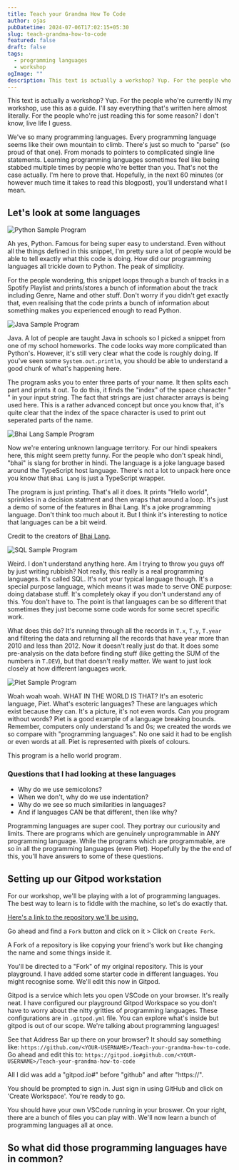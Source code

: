 ```yaml
---
title: Teach your Grandma How To Code
author: ojas
pubDatetime: 2024-07-06T17:02:15+05:30
slug: teach-grandma-how-to-code
featured: false
draft: false
tags:
  - programming languages
  - workshop
ogImage: ""
description: This text is actually a workshop? Yup. For the people who're currently IN my workshop, use this as a guide. I'll say everything that's written here almost literally. For the...
---
```



This text is actually a workshop? Yup. For the people who're currently IN my workshop, use this as a guide. I'll say everything that's written here almost literally. For the people who're just reading this for some reason? I don't know, live life I guess.

We've so many programming languages. Every programming language seems like their own mountain to climb. There's just so much to "parse" (so proud of that one). From monads to pointers to complicated single line statements. Learning programming languages sometimes feel like being stabbed multiple times by people who're better than you. That's not the case actually. I'm here to prove that. Hopefully, in the next 60 minutes (or however much time it takes to read this blogpost), you'll understand what I mean.

## Let's look at some languages

![Python Sample Program](/GrandmaWorkshop/python.png)

Ah yes, Python. Famous for being super easy to understand. Even without all the things defined in this snippet, I'm pretty sure a lot of people would be able to tell exactly what this code is doing. How did our programming languages all trickle down to Python. The peak of simplicity. 

For the people wondering, this snippet loops through a bunch of tracks in a Spotify Playlist and prints/stores a bunch of information about the track including Genre, Name and other stuff. Don't worry if you didn't get exactly that, even realising that the code prints a bunch of information about something makes you experienced enough to read Python. 

![Java Sample Program](/GrandmaWorkshop/java.png)

Java. A lot of people are taught Java in schools so I picked a snippet from one of my school homeworks. The code looks way more complicated than Python's. However, it's still very clear what the code is roughly doing. If you've seen some `System.out.println`, you should be able to understand a good chunk of what's happening here. 

The program asks you to enter three parts of your name. It then splits each part and prints it out. To do this, it finds the "index" of the space character " " in your input string. The fact that strings are just character arrays is being used here. This is a rather advanced concept but once you know that, it's quite clear that the index of the space character is used to print out seperated parts of the name. 

![Bhai Lang Sample Program](/GrandmaWorkshop/bhailang.png)

Now we're entering unknown language territory. For our hindi speakers here, this might seem pretty funny. For the people who don't speak hindi, "bhai" is slang for brother in hindi. The language is a joke language based around the TypeScript host language. There's not a lot to unpack here once you know that `Bhai Lang` is just a TypeScript wrapper.

The program is just printing. That's all it does. It prints "Hello world", sprinkles in a decision statment and then wraps that around a loop. It's just a demo of some of the features in Bhai Lang. It's a joke programming language. Don't think too much about it. But I think it's interesting to notice that languages can be a bit weird. 

Credit to the creators of [Bhai Lang](https://bhailang.js.org). 

![SQL Sample Program](/GrandmaWorkshop/sql.png)

Weird. I don't understand anything here. Am I trying to throw you guys off by just writing rubbish? Not really, this really is a real programming languages. It's called SQL. It's not your typical language though. It's a special purpose language, which means it was made to serve ONE purpose: doing database stuff. It's completely okay if you don't understand any of this. You don't have to. The point is that languages can be so different that sometimes they just become some code words for some secret specific work.

What does this do? It's running through all the records in `T.x`, `T.y`, `T.year` and filtering the data and returning all the records that have year more than 2010 and less than 2012. Now it doesn't really just do that. It does some pre-analysis on the data before finding stuff (like getting the SUM of the numbers in `T.DEV`), but that doesn't really matter. We want to just look closely at how different languages work.

![Piet Sample Program](/GrandmaWorkshop/piet.png)

Woah woah woah. WHAT IN THE WORLD IS THAT? It's an esoteric language, Piet. What's esoteric languages? These are languages which exist because they can. It's a picture, it's not even words. Can you program without words? Piet is a good example of a language breaking bounds. Remember, computers only understand 1s and 0s; we created the words we so compare with "programming languages". No one said it had to be english or even words at all. Piet is represented with pixels of colours. 

This program is a hello world program.

### Questions that I had looking at these languages

- Why do we use semicolons?
- When we don't, why do we use indentation?
- Why do we see so much similarities in languages?
- And if languages CAN be that different, then like why?

Programming languages are super cool. They portray our curiousity and limits. There are programs which are genuinely unprogrammable in ANY programming language. While the programs which are programmable, are so in all the programming languages (even Piet). Hopefully by the the end of this, you'll have answers to some of these questions. 

## Setting up our Gitpod workstation

For our workshop, we'll be playing with a lot of programming languages. The best way to learn is to fiddle with the machine, so let's do exactly that. 

[Here's a link to the repository we'll be using.](https://github.com/CodeDay-Lucknow/Teach-your-grandma-how-to-code)

Go ahead and find a `Fork` button and click on it > Click on `Create Fork`.

A Fork of a repository is like copying your friend's work but like changing the name and some things inside it. 

You'll be directed to a "Fork" of my original repository. This is your playground. I have added some starter code in different languages. You might recognise some. We'll edit this now in Gitpod.

Gitpod is a service which lets you open VSCode on your browser. It's really neat. I have configured our playground Gitpod Workspace so you don't have to worry about the nitty gritties of programming languages. These configurations are in `.gitpod.yml` file. You can explore what's inside but gitpod is out of our scope. We're talking about programming languages!

See that Address Bar up there on your browser? It should say something like: `https://github.com/<YOUR-USERNAME>/Teach-your-grandma-how-to-code`. Go ahead and edit this to: `https://gitpod.io#github.com/<YOUR-USERNAME>/Teach-your-grandma-how-to-code`

All I did was add a "gitpod.io#" before "github" and after "https://". 

You should be prompted to sign in. Just sign in using GitHub and click on 'Create Workspace'. You're ready to go.

You should have your own VSCode running in your broswer. On your right, there are a bunch of files you can play with. We'll now learn a bunch of programming languages all at once. 

## So what did those programming languages have in common?


